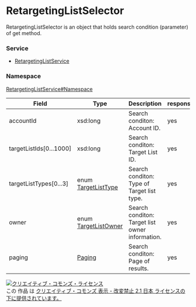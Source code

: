

# RetargetingListSelector

RetargetingListSelector is an object that holds search condition (parameter) of get method.

### Service

+ [RetargetingListService](../../services/RetargetingListService.md)

### Namespace

[RetargetingListService#Namespace](../../services/RetargetingListService.md#namespace)

| Field | Type | Description | response | get |
| ----- | ---- | ----------- | -------- | --------- |
| accountId | xsd:long | Search conditon: Account ID. | yes | Requirement | |
| targetListIds[0...1000] | xsd:long | Search conditon: Target List ID. | yes | Optional | |
| targetListTypes[0...3] | enum [TargetListType](./TargetListType.md) | Search conditon: Type of Target list type. | yes | Optional | |
| owner | enum [TargetListOwner](./TargetListOwner.md) | Search conditon: Target list owner information. | yes | Optional | |
| paging | [Paging](../Common/Paging.md) | Search conditon: Page of results. | yes | Optional | |

<a rel="license" href="http://creativecommons.org/licenses/by-nd/2.1/jp/"><img alt="クリエイティブ・コモンズ・ライセンス" style="border-width:0" src="https://i.creativecommons.org/l/by-nd/2.1/jp/88x31.png" /></a><br />この 作品 は <a rel="license" href="http://creativecommons.org/licenses/by-nd/2.1/jp/">クリエイティブ・コモンズ 表示 - 改変禁止 2.1 日本 ライセンスの下に提供されています。</a>
